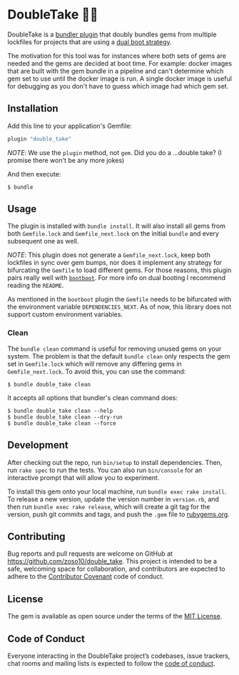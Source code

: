 # DoubleTake :eyes::eyes:

DoubleTake is a [bundler plugin](https://bundler.io/v2.0/guides/bundler_plugins.html) that doubly bundles gems from multiple lockfiles for projects that are using a [dual boot strategy](https://www.youtube.com/watch?v=I-2Xy3RS1ns&t=368s).

The motivation for this tool was for instances where both sets of gems are needed and the gems are decided at boot time. For example: docker images that are built with the gem bundle in a pipeline and can't determine which gem set to use until the docker image is run. A single docker image is useful for debugging as you don't have to guess which image had which gem set.

## Installation

Add this line to your application's Gemfile:

```ruby
plugin "double_take"
```

_NOTE_: We use the `plugin` method, not `gem`. Did you do a ...double take? (I promise there won't be any more jokes)

And then execute:

    $ bundle

## Usage

The plugin is installed with `bundle install`. It will also install all gems from both `Gemfile.lock` and `Gemfile_next.lock` on the initial `bundle` and every subsequent one as well.

_NOTE_: This plugin does not generate a `Gemfile_next.lock`, keep both lockfiles in sync over gem bumps, nor does it implement any strategy for bifurcating the `Gemfile` to load different gems. For those reasons, this plugin pairs really well with [`bootboot`](https://github.com/Shopify/bootboot). For more info on dual booting I recommend reading the `README`.

As mentioned in the `bootboot` plugin the `Gemfile` needs to be bifurcated with the environment variable `DEPENDENCIES_NEXT`. As of now, this library does not support custom environment variables.


### Clean
The `bundle clean` command is useful for removing unused gems on your system. The problem is that the default `bundle clean` only respects the gem set in `Gemfile.lock` which will remove any differing gems in `Gemfile_next.lock`. To avoid this, you can use the command:

    $ bundle double_take clean

It accepts all options that bundler's clean command does:

    $ bundle double_take clean --help
    $ bundle double_take clean --dry-run
    $ bundle double_take clean --force


## Development

After checking out the repo, run `bin/setup` to install dependencies. Then, run `rake spec` to run the tests. You can also run `bin/console` for an interactive prompt that will allow you to experiment.

To install this gem onto your local machine, run `bundle exec rake install`. To release a new version, update the version number in `version.rb`, and then run `bundle exec rake release`, which will create a git tag for the version, push git commits and tags, and push the `.gem` file to [rubygems.org](https://rubygems.org).

## Contributing

Bug reports and pull requests are welcome on GitHub at https://github.com/zoso10/double_take. This project is intended to be a safe, welcoming space for collaboration, and contributors are expected to adhere to the [Contributor Covenant](http://contributor-covenant.org) code of conduct.

## License

The gem is available as open source under the terms of the [MIT License](https://opensource.org/licenses/MIT).

## Code of Conduct

Everyone interacting in the DoubleTake project’s codebases, issue trackers, chat rooms and mailing lists is expected to follow the [code of conduct](https://github.com/[USERNAME]/double_take/blob/master/CODE_OF_CONDUCT.md).
